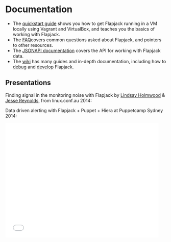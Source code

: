 # Documentation

 - The [quickstart guide](quickstart) shows you how to get Flapjack running in a VM locally using Vagrant and VirtualBox, and teaches you the basics of working with Flapjack.
 - The [FAQ](faq)covers common questions asked about Flapjack, and pointers to other resources.
 - The [JSONAPI documentation](docs/jsonapi) covers the API for working with Flapjack data.
 - The [wiki](docs) has many guides and in-depth documentation, including how to [debug](docs/DEBUGGING) and [develop](docs/DEVELOPING) Flapjack.

## Presentations

Finding signal in the monitoring noise with Flapjack by [Lindsay Holmwood](https://twitter.com/auxesis) &amp; [Jesse Reynolds](https://twitter.com/jessereynolds), from linux.conf.au 2014:

<script async class="speakerdeck-embed" data-id="edad17e05a79013198bb160749daae2c" data-ratio="1.33333333333333" src="//speakerdeck.com/assets/embed.js"></script>

Data driven alerting with Flapjack + Puppet + Hiera at Puppetcamp Sydney 2014:

<iframe width="480" height="360" src="//www.youtube.com/embed/pV-kv9J-w-Q?rel=0" frameborder="0" allowfullscreen></iframe>

